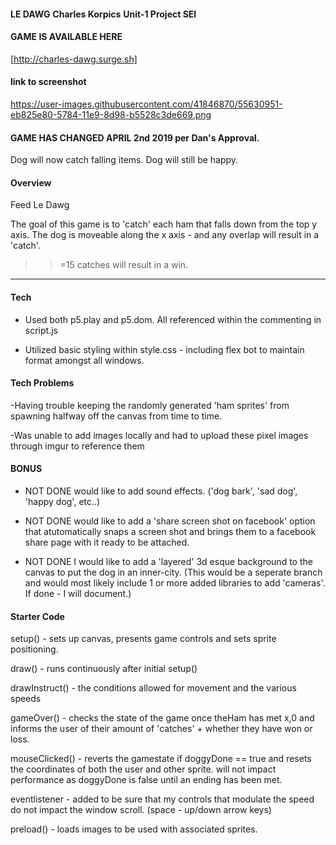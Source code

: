 ####

**LE DAWG**
**Charles Korpics**
**Unit-1 Project SEI**


#### GAME IS AVAILABLE HERE
[http://charles-dawg.surge.sh]

#### link to screenshot
https://user-images.githubusercontent.com/41846870/55630951-eb825e80-5784-11e9-8d98-b5528c3de669.png


#### GAME HAS CHANGED APRIL 2nd 2019 per Dan's Approval.
Dog will now catch falling items. Dog will still be happy.


#### Overview

Feed Le Dawg 

The goal of this game is to 'catch' each ham that falls down from the top y axis. 
The dog is moveable along the x axis - and any overlap will result in a 'catch'. 

> >=15 catches will result in a win.

---

#### Tech 

- Used both p5.play and p5.dom. All referenced within the commenting in script.js

- Utilized basic styling within style.css - including flex bot to maintain format amongst all windows.


#### Tech Problems 

-Having trouble keeping the randomly generated 'ham sprites' from spawning halfway off the canvas from time to time. 

-Was unable to add images locally and had to upload these pixel images through imgur to reference them

#### BONUS

- NOT DONE would like to add sound effects.
('dog bark', 'sad dog', 'happy dog', etc..)

- NOT DONE would like to add a 'share screen shot on facebook' option that atutomatically snaps a screen shot and brings them to a facebook share page with it ready to be attached. 

- NOT DONE I would like to add a 'layered' 3d esque background to the canvas to put the dog in an inner-city. (This would be a seperate branch and would most likely include 1 or more added libraries to add 'cameras'. If done - I will document.)



#### Starter Code

setup() - sets up canvas, presents game controls and sets sprite positioning.


draw() - runs continuously  after initial setup()


drawInstruct() - the conditions allowed for movement and the various speeds


gameOver() - checks the state of the game once theHam has met x,0 and informs the user of their amount of 'catches' + whether they have won or loss.


mouseClicked() - reverts the gamestate if doggyDone == true and resets the coordinates of both the user and other sprite. will not impact performance as doggyDone is false until an ending has been met.


eventlistener - added to be sure that my controls that modulate the speed do not impact the window scroll. (space - up/down arrow keys)

preload() - loads images to be used with associated sprites.





